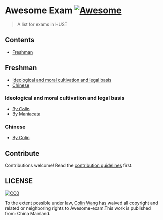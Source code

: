 # Awesome Exam [![Awesome](https://awesome.re/badge-flat.svg)](https://awesome.re)

> A list for exams in HUST


## Contents

- [Freshman](#Freshman)


## Freshman

- [Ideological and moral cultivation and legal basis](#Ideological-and-moral-cultivation-and-legal-basis)
- [Chinese](#Chinese)


### Ideological and moral cultivation and legal basis

- [By Colin](https://outsiders.top)
- [By Maniacata](https://github.com/ManiaciaChao/how-to-preview/tree/master/%E6%80%9D%E4%BF%AE%E4%B8%8E%E6%B3%95%E5%BE%8B%E5%9F%BA%E7%A1%80)


### Chinese

- [By Colin](https://outsiders.top)

## Contribute

Contributions welcome! Read the [contribution guidelines](contributing.md) first.


## LICENSE

[![CC0](http://mirrors.creativecommons.org/presskit/buttons/88x31/svg/cc-zero.svg)](http://creativecommons.org/publicdomain/zero/1.0)

To the extent possible under law, [Colin Wang](https://outsiders.top) has waived all copyright and
related or neighboring rights to Awesome-exam.This work is published from: China Mainland.
